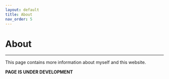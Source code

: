 ```yaml
---
layout: default
title: About
nav_order: 5
---
```


# About

---

This page contains more information about myself and this website.

**PAGE IS UNDER DEVELOPMENT**
